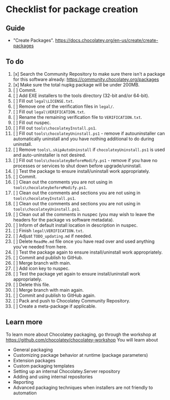 ﻿# Checklist for package creation

## Guide

- "Create Packages". <https://docs.chocolatey.org/en-us/create/create-packages>

## To do

1. [x] Search the Community Repository to make sure there isn't a package for this software already: <https://community.chocolatey.org/packages>
2. [x] Make sure the total nupkg package will be under 200MB.
3. [ ] Commit.
4. [ ] Add EXE installers to the tools directory (32-bit and/or 64-bit).
5. [ ] Fill out `legal\LICENSE.txt`.
6. [ ] Remove one of the verification files in `legal/`.
7. [ ] Fill out `legal\VERIFICATION.txt`.
8. [ ] Rename the remaining verification file to `VERIFICATION.txt`.
9. [ ] Fill out nuspec.
10. [ ] Fill out `tools\chocolateyInstall.ps1`.
11. [ ] Fill out `tools\chocolateyUninstall.ps1` - remove if autouninstaller can automatically uninstall and you have nothing additional to do during uninstall.
12. [ ] Remove `tools\.skipAutoUninstall` if `chocolateyUninstall.ps1` is used and auto-uninstaller is not desired.
13. [ ] Fill out `tools\chocolateyBeforeModify.ps1` - remove if you have no processes or services to shut down before upgrade/uninstall.
14. [ ] Test the package to ensure install/uninstall work appropriately.
15. [ ] Commit.
16. [ ] Clean out the comments you are not using in `tools\chocolateybeforeModify.ps1`.
17. [ ] Clean out the comments and sections you are not using in `tools\chocolateyInstall.ps1`.
18. [ ] Clean out the comments and sections you are not using in `tools\chocolateyUninstall.ps1`.
19. [ ] Clean out all the comments in nuspec (you may wish to leave the headers for the package vs software metadata).
20. [ ] Inform of default install location in description in nuspec.
21. [ ] Finish `legal\VERIFICATION.txt`.
22. [ ] Adjust `TODO_updating.md` if needed.
23. [ ] Delete `ReadMe.md` file once you have read over and used anything you've needed from here.
24. [ ] Test the package again to ensure install/uninstall work appropriately.
25. [ ] Commit and publish to GitHub.
26. [ ] Merge branch with main.
27. [ ] Add icon key to nuspec.
28. [ ] Test the package yet again to ensure install/uninstall work appropriately.
29. [ ] Delete this file.
30. [ ] Merge branch with main again.
31. [ ] Commit and publish to GitHub again.
32. [ ] Pack and push to Chocolatey Community Repository.
33. [ ] Create a meta-package if applicable.

## Learn more

To learn more about Chocolatey packaging, go through the workshop at <https://github.com/chocolatey/chocolatey-workshop>
You will learn about

- General packaging
- Customizing package behavior at runtime (package parameters)
- Extension packages
- Custom packaging templates
- Setting up an internal Chocolatey.Server repository
- Adding and using internal repositories
- Reporting
- Advanced packaging techniques when installers are not friendly to automation
